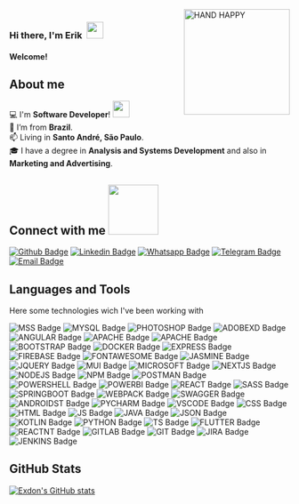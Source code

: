 <img align="right" alt="HAND HAPPY" src=https://github.com/TheDudeThatCode/TheDudeThatCode/blob/master/Assets/wave.gif width="190"> 

### Hi there, I'm Erik &nbsp;<img src=https://github.com/TheDudeThatCode/TheDudeThatCode/blob/master/Assets/Hi.gif width="30"> 

#### Welcome! &nbsp;


## About me

:computer: I'm **Software Developer**! <img src=https://github.com/TheDudeThatCode/TheDudeThatCode/blob/master/Assets/Developer.gif width="30"> <br /> 
:house_with_garden: I’m from **Brazil**. <br />
:mailbox: Living in **Santo André, São Paulo**. <br />
:mortar_board: I have a degree in **Analysis and Systems Development** and also in **Marketing and Advertising**. <br />


## Connect with me <img src=https://github.com/TheDudeThatCode/TheDudeThatCode/blob/master/Assets/Handshake.gif width="90">

[![Github Badge](https://img.shields.io/badge/-Github-000?style=for-the-badge&logo=Github&logoColor=white&link=https://github.com/exdon)](https://github.com/exdon)
[![Linkedin Badge](https://img.shields.io/badge/-LinkedIn-blue?style=for-the-badge&logo=Linkedin&logoColor=white&link=https://www.linkedin.com/in/erik-xavier)](https://www.linkedin.com/in/erik-xavier)
[![Whatsapp Badge](https://img.shields.io/badge/WhatsApp-25D366?style=for-the-badge&logo=whatsapp&logoColor=white&link=https://api.whatsapp.com/send?phone=5511960702182)](https://api.whatsapp.com/send?phone=5511960702182)
[![Telegram Badge](https://img.shields.io/badge/Telegram-2CA5E0?style=for-the-badge&logo=telegram&logoColor=white&link=https://t.me/ErikExdon)](https://t.me/ErikExdon)
[![Email Badge](https://img.shields.io/badge/Gmail-D14836?style=for-the-badge&logo=gmail&logoColor=white&link=mailto:erik_exdon@rocketmail.com)](mailto:erik_exdon@rocketmail.com)

## Languages and Tools

<p> Here some technologies wich I've been working with </p>

![MSS Badge](https://img.shields.io/badge/Microsoft%20SQL%20Server-CC2927?style=flat-square&logo=microsoft%20sql%20server&logoColor=white)
![MYSQL Badge](https://img.shields.io/badge/MySQL-005C84?style=flat-square&logo=mysql&logoColor=white)
![PHOTOSHOP Badge](https://img.shields.io/badge/Adobe%20Photoshop-31A8FF?style=flat-square&logo=Adobe%20Photoshop&logoColor=black)
![ADOBEXD Badge](https://img.shields.io/badge/Adobe%20XD-470137?style=flat-square&logo=Adobe%20XD&logoColor=#FF61F6)
![ANGULAR Badge](https://img.shields.io/badge/Angular-DD0031?style=flat-square&logo=angular&logoColor=white)
![APACHE Badge](https://img.shields.io/badge/Apache-D22128?style=flat-square&logo=Apache&logoColor=white)
![APACHE Badge](https://img.shields.io/badge/apache_maven-C71A36?style=flat-square&logo=apachemaven&logoColor=white)
![BOOTSTRAP Badge](https://img.shields.io/badge/Bootstrap-563D7C?style=flat-square&logo=bootstrap&logoColor=white)
![DOCKER Badge](https://img.shields.io/badge/Docker-2CA5E0?style=flat-square&logo=docker&logoColor=white)
![EXPRESS Badge](https://img.shields.io/badge/Express.js-000000?style=flat-square&logo=express&logoColor=white)
![FIREBASE Badge](https://img.shields.io/badge/firebase-ffca28?style=flat-square&logo=firebase&logoColor=white)
![FONTAWESOME Badge](https://img.shields.io/badge/Font_Awesome-339AF0?style=flat-square&logo=fontawesome&logoColor=white)
![JASMINE Badge](https://img.shields.io/badge/Jasmine-8A4182?style=flat-square&logo=Jasmine&logoColor=white)
![JQUERY Badge](https://img.shields.io/badge/jQuery-0769AD?style=flat-square&logo=jquery&logoColor=white)
![MUI Badge](https://img.shields.io/badge/Material%20UI-007FFF?style=flat-square&logo=mui&logoColor=white)
![MICROSOFT Badge](https://img.shields.io/badge/Microsoft-666666?style=flat-square&logo=microsoft&logoColor=white)
![NEXTJS Badge](https://img.shields.io/badge/next.js-000000?style=flat-square&logo=nextdotjs&logoColor=white)
![NODEJS Badge](https://img.shields.io/badge/Node.js-339933?style=flat-square&logo=nodedotjs&logoColor=white)
![NPM Badge](https://img.shields.io/badge/npm-CB3837?style=flat-square&logo=npm&logoColor=white)
![POSTMAN Badge](https://img.shields.io/badge/Postman-FF6C37?style=flat-square&logo=Postman&logoColor=white)
![POWERSHELL Badge](https://img.shields.io/badge/PowerShell-5391FE?style=flat-square&logo=PowerShell&logoColor=white)
![POWERBI Badge](https://img.shields.io/badge/PowerBI-F2C811?style=flat-square&logo=Power%20BI&logoColor=white)
![REACT Badge](https://img.shields.io/badge/React-20232A?style=flat-square&logo=react&logoColor=white)
![SASS Badge](https://img.shields.io/badge/Sass-CC6699?style=flat-square&logo=sass&logoColor=white)
![SPRINGBOOT Badge](https://img.shields.io/badge/Spring_Boot-F2F4F9?style=flat-square&logo=spring-boot&logoColor=white)
![WEBPACK Badge](https://img.shields.io/badge/Webpack-8DD6F9?style=flat-square&logo=Webpack&logoColor=white)
![SWAGGER Badge](https://img.shields.io/badge/Swagger-85EA2D?style=flat-square&logo=Swagger&logoColor=white)
![ANDROIDST Badge](https://img.shields.io/badge/Android_Studio-3DDC84?style=flat-square&logo=android-studio&logoColor=white)
![PYCHARM Badge](https://img.shields.io/badge/PyCharm-000000.svg?style=flat-square&logo=PyCharm&logoColor=white)
![VSCODE Badge](https://img.shields.io/badge/Visual_Studio_Code-0078D4?style=flat-square&logo=visual%20studio%20code&logoColor=white)
![CSS Badge](https://img.shields.io/badge/CSS3-1572B6?style=flat-square&logo=css3&logoColor=white)
![HTML Badge](https://img.shields.io/badge/HTML5-E34F26?style=flat-square&logo=html5&logoColor=white)
![JS Badge](https://img.shields.io/badge/JavaScript-323330?style=flat-square&logo=javascript&logoColor=white)
![JAVA Badge](https://img.shields.io/badge/Java-ED8B00?style=flat-square&logo=java&logoColor=white)
![JSON Badge](https://img.shields.io/badge/json-5E5C5C?style=flat-square&logo=json&logoColor=white)
![KOTLIN Badge](https://img.shields.io/badge/Kotlin-0095D5?style=flat-square&logo=kotlin&logoColor=white)
![PYTHON Badge](https://img.shields.io/badge/Python-FFD43B?style=flat-square&logo=python&logoColor=white)
![TS Badge](https://img.shields.io/badge/TypeScript-007ACC?style=flat-square&logo=typescript&logoColor=white)
![FLUTTER Badge](https://img.shields.io/badge/Flutter-02569B?style=flat-square&logo=flutter&logoColor=white)
![REACTNT Badge](https://img.shields.io/badge/React_Native-20232A?style=flat-square&logo=react&logoColor=white)
![GITLAB Badge](https://img.shields.io/badge/GitLab-330F63?style=flat-square&logo=gitlab&logoColor=white)
![GIT Badge](https://img.shields.io/badge/GIT-E44C30?style=flat-square&logo=git&logoColor=white)
![JIRA Badge](https://img.shields.io/badge/Jira-0052CC?style=flat-square&logo=Jira&logoColor=white)
![JENKINS Badge](https://img.shields.io/badge/Jenkins-D24939?style=flat-square&logo=Jenkins&logoColor=white)


## GitHub Stats

 [![Exdon's GitHub stats](https://github-readme-stats.vercel.app/api?username=exdon&show_icons=true&theme=gruvbox)](https://github.com/exdon/github-readme-stats)







<!--
**exdon/Exdon** is a ✨ _special_ ✨ repository because its `README.md` (this file) appears on your GitHub profile.

Here are some ideas to get you started:

- 🔭 I’m currently working on ...
- 🌱 I’m currently learning ...
- 👯 I’m looking to collaborate on ...
- 🤔 I’m looking for help with ...
- 💬 Ask me about ...
- 📫 How to reach me: ...
- 😄 Pronouns: ...
- ⚡ Fun fact: ...
-->
